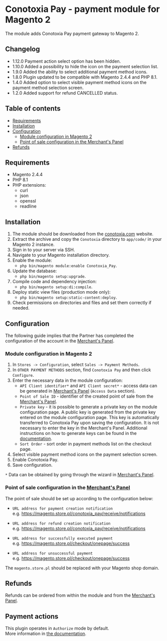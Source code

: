 # Conotoxia Pay - payment module for Magento 2
The module adds Conotoxia Pay payment gateway to Magento 2.

## Changelog
- 1.12.0 Payment action select option has been hidden.
- 1.10.0 Added a possibility to hide the icon on the payment selection list.
- 1.9.0 Added the ability to select additional payment method icons.
- 1.8.0 Plugin updated to be compatible with Magento 2.4.4 and PHP 8.1.
- 1.4.0 Added option to select visible payment method icons on the payment method selection screen.
- 1.2.0 Added support for refund CANCELLED status.

## Table of contents

* [Requirements](#requirements)
* [Installation](#installation)
* [Configuration](#configuration)
    * [Module configuration in Magento 2](#module-configuration-in-magento-2)
    * [Point of sale configuration in the Merchant's Panel](#point-of-sale-configuration-in-the-merchants-panel)
* [Refunds](#refunds)

## Requirements
* Magento 2.4.4
* PHP 8.1
* PHP extensions:
    * curl
    * json
    * openssl
    * readline

## Installation
1. The module should be downloaded from the [conotoxia.com](https://conotoxia.com/payments/for-developers) website.
2. Extract the archive and copy the `Conotoxia` directory to `app/code/` in your Magento 2 instance.
3. Sign in to your server via SSH.
4. Navigate to your Magento installation directory.
5. Enable the module:
    - `php bin/magento module:enable Conotoxia_Pay`.
6. Update the database:
    - `php bin/magento setup:upgrade`.
7. Compile code and dependency injection:
    - `php bin/magento setup:di:compile`.
8. Deploy static view files (production mode only):
    - `php bin/magento setup:static-content:deploy`.
9. Check permissions on directories and files and set them correctly if needed.

## Configuration
The following guide implies that the Partner has completed the configuration of the account in the [Merchant's Panel](https://fx.conotoxia.com/merchant).

### Module configuration in Magento 2
1. In `Stores -> Configuration`, select `Sales -> Payment Methods`.
2. In `OTHER PAYMENT METHODS` section, find `Conotoxia Pay` and then click `Configure`.
3. Enter the necessary data in the module configuration:
    - `API Client identifier*` and `API Client secret*` - access data can be generated
     in [Merchant's Panel](https://fx.conotoxia.com/merchant/configuration) (`Access Data` section).
    - `Point of Sale ID` - identifier of the created point of sale from the [Merchant's Panel](https://fx.conotoxia.com/merchant).
    - `Private key` - it is possible to generate a private key on the module configuration page. A public key is 
     generated from the private key entered on the module configuration page. This key is automatically transferred to
     Conotoxia Pay upon saving the configuration. It is not necessary to enter the key in the Merchant's Panel. 
     Additional instructions on how to generate keys can be found in the [documentation](https://docs.conotoxia.com/payments/online-shops#generating-a-public-key).
    - `Sort Order` - sort order in payment methods list on the checkout page.
4. Select visible payment method icons on the payment selection screen.
5. Enable Conotoxia Pay.
6. Save configuration.

`*` Data can be obtained by going through the wizard in [Merchant's Panel](https://fx.conotoxia.com/merchant).

### Point of sale configuration in the [Merchant's Panel](https://fx.conotoxia.com/merchant)
The point of sale should be set up according to the configuration below:  

- `URL address for payment creation notification`  
 e.g. https://magento.store.pl/conotoxia_pay/receive/notifications
  
- `URL address for refund creation notification`  
 e.g. https://magento.store.pl/conotoxia_pay/receive/notifications
  
- `URL address for successfully executed payment`  
 e.g. https://magento.store.pl/checkout/onepage/success
  
- `URL address for unsuccessful payment`  
 e.g. https://magento.store.pl/checkout/onepage/success

The `magento.store.pl` should be replaced with your Magento shop domain.

## Refunds
Refunds can be ordered from within the module and from the [Merchant's Panel](https://fx.conotoxia.com/merchant).

## Payment actions
This plugin operates in `Authorize` mode by default.  
More information in [the documentation](https://docs.magento.com/user-guide/configuration/sales/payment-methods.html#payment-actions).
